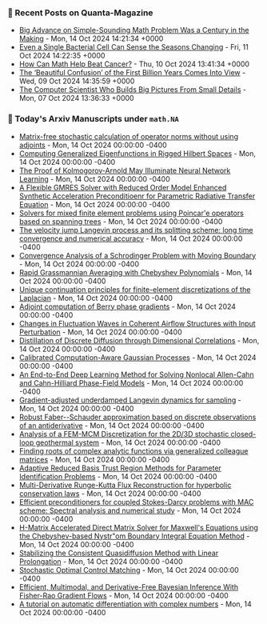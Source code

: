 ### 📝 Recent Posts on Quanta-Magazine
<!-- quanta starts -->
* <a href="https://www.quantamagazine.org/big-advance-on-simple-sounding-math-problem-was-a-century-in-the-making-20241014/">Big Advance on Simple-Sounding Math Problem Was a Century in the Making</a> - Mon, 14 Oct 2024 14:21:34 +0000
* <a href="https://www.quantamagazine.org/even-a-single-bacterial-cell-can-sense-the-seasons-changing-20241011/">Even a Single Bacterial Cell Can Sense the Seasons Changing</a> - Fri, 11 Oct 2024 14:22:35 +0000
* <a href="https://www.quantamagazine.org/how-can-math-help-beat-cancer-20241010/">How Can Math Help Beat Cancer?</a> - Thu, 10 Oct 2024 13:41:34 +0000
* <a href="https://www.quantamagazine.org/the-beautiful-confusion-of-the-first-billion-years-comes-into-view-20241009/">The ‘Beautiful Confusion’ of the First Billion Years Comes Into View</a> - Wed, 09 Oct 2024 14:35:59 +0000
* <a href="https://www.quantamagazine.org/the-computer-scientist-who-builds-big-pictures-from-small-details-20241007/">The Computer Scientist Who Builds Big Pictures From Small Details</a> - Mon, 07 Oct 2024 13:36:33 +0000
<!-- quanta ends -->

### 📝 Today's Arxiv Manuscripts under ``math.NA``
<!-- arxiv-math-na starts -->
* <a href="https://arxiv.org/abs/2410.08297">Matrix-free stochastic calculation of operator norms without using adjoints</a> - Mon, 14 Oct 2024 00:00:00 -0400
* <a href="https://arxiv.org/abs/2410.08343">Computing Generalized Eigenfunctions in Rigged Hilbert Spaces</a> - Mon, 14 Oct 2024 00:00:00 -0400
* <a href="https://arxiv.org/abs/2410.08451">The Proof of Kolmogorov-Arnold May Illuminate Neural Network Learning</a> - Mon, 14 Oct 2024 00:00:00 -0400
* <a href="https://arxiv.org/abs/2410.08735">A Flexible GMRES Solver with Reduced Order Model Enhanced Synthetic Acceleration Preconditioenr for Parametric Radiative Transfer Equation</a> - Mon, 14 Oct 2024 00:00:00 -0400
* <a href="https://arxiv.org/abs/2410.08830">Solvers for mixed finite element problems using Poincar'e operators based on spanning trees</a> - Mon, 14 Oct 2024 00:00:00 -0400
* <a href="https://arxiv.org/abs/2410.08846">The velocity jump Langevin process and its splitting scheme: long time convergence and numerical accuracy</a> - Mon, 14 Oct 2024 00:00:00 -0400
* <a href="https://arxiv.org/abs/2410.08910">Convergence Analysis of a Schrodinger Problem with Moving Boundary</a> - Mon, 14 Oct 2024 00:00:00 -0400
* <a href="https://arxiv.org/abs/2410.08956">Rapid Grassmannian Averaging with Chebyshev Polynomials</a> - Mon, 14 Oct 2024 00:00:00 -0400
* <a href="https://arxiv.org/abs/2410.08963">Unique continuation principles for finite-element discretizations of the Laplacian</a> - Mon, 14 Oct 2024 00:00:00 -0400
* <a href="https://arxiv.org/abs/2410.08312">Adjoint computation of Berry phase gradients</a> - Mon, 14 Oct 2024 00:00:00 -0400
* <a href="https://arxiv.org/abs/2410.08542">Changes in Fluctuation Waves in Coherent Airflow Structures with Input Perturbation</a> - Mon, 14 Oct 2024 00:00:00 -0400
* <a href="https://arxiv.org/abs/2410.08709">Distillation of Discrete Diffusion through Dimensional Correlations</a> - Mon, 14 Oct 2024 00:00:00 -0400
* <a href="https://arxiv.org/abs/2410.08796">Calibrated Computation-Aware Gaussian Processes</a> - Mon, 14 Oct 2024 00:00:00 -0400
* <a href="https://arxiv.org/abs/2410.08914">An End-to-End Deep Learning Method for Solving Nonlocal Allen-Cahn and Cahn-Hilliard Phase-Field Models</a> - Mon, 14 Oct 2024 00:00:00 -0400
* <a href="https://arxiv.org/abs/2410.08987">Gradient-adjusted underdamped Langevin dynamics for sampling</a> - Mon, 14 Oct 2024 00:00:00 -0400
* <a href="https://arxiv.org/abs/2211.11907">Robust Faber--Schauder approximation based on discrete observations of an antiderivative</a> - Mon, 14 Oct 2024 00:00:00 -0400
* <a href="https://arxiv.org/abs/2304.11849">Analysis of a FEM-MCM Discretization for the 2D/3D stochastic closed-loop geothermal system</a> - Mon, 14 Oct 2024 00:00:00 -0400
* <a href="https://arxiv.org/abs/2307.14494">Finding roots of complex analytic functions via generalized colleague matrices</a> - Mon, 14 Oct 2024 00:00:00 -0400
* <a href="https://arxiv.org/abs/2309.07627">Adaptive Reduced Basis Trust Region Methods for Parameter Identification Problems</a> - Mon, 14 Oct 2024 00:00:00 -0400
* <a href="https://arxiv.org/abs/2403.02141">Multi-Derivative Runge-Kutta Flux Reconstruction for hyperbolic conservation laws</a> - Mon, 14 Oct 2024 00:00:00 -0400
* <a href="https://arxiv.org/abs/2404.18639">Efficient preconditioners for coupled Stokes-Darcy problems with MAC scheme: Spectral analysis and numerical study</a> - Mon, 14 Oct 2024 00:00:00 -0400
* <a href="https://arxiv.org/abs/2408.17116">H-Matrix Accelerated Direct Matrix Solver for Maxwell's Equations using the Chebyshev-based Nystr"om Boundary Integral Equation Method</a> - Mon, 14 Oct 2024 00:00:00 -0400
* <a href="https://arxiv.org/abs/2410.03605">Stabilizing the Consistent Quasidiffusion Method with Linear Prolongation</a> - Mon, 14 Oct 2024 00:00:00 -0400
* <a href="https://arxiv.org/abs/2312.02027">Stochastic Optimal Control Matching</a> - Mon, 14 Oct 2024 00:00:00 -0400
* <a href="https://arxiv.org/abs/2406.17263">Efficient, Multimodal, and Derivative-Free Bayesian Inference With Fisher-Rao Gradient Flows</a> - Mon, 14 Oct 2024 00:00:00 -0400
* <a href="https://arxiv.org/abs/2409.06752">A tutorial on automatic differentiation with complex numbers</a> - Mon, 14 Oct 2024 00:00:00 -0400
<!-- arxiv-math-na ends -->
